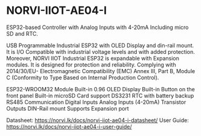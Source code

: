 # NORVI-IIOT-AE04-I
ESP32-based Controller with Analog Inputs with 4-20mA Including micro SD and RTC. 

USB Programmable Industrial ESP32 with OLED Display and din-rail mount. 
It is I/O Compatible with industrial voltage levels and with added protection. Moreover, NORVI IIOT Industrial ESP32 is expandable with Expansion modules. 
It is designed for protection and reliability. Complying with 2014/30/EU- Electromagnetic Compatibility (EMC) 
Annex III, Part B, Module C (Conformity to Type Based on Internal Production Control).

ESP32-WROOM32 Module 
Built-in 0.96 OLED Display 
Built-in Button on the front panel 
Built-in microSD Card support
DS3231 RTC with battery backup
RS485 Communication 
Digital Inputs 
Analog Inputs (4-20mA)
Transistor Outputs 
DIN-Rail mount 
Supports Expansion port

Datasheet:   https://norvi.lk/docs/norvi-iiot-ae04-i-datasheet/
User Guide:  https://norvi.lk/docs/norvi-iiot-ae04-i-user-guide/
